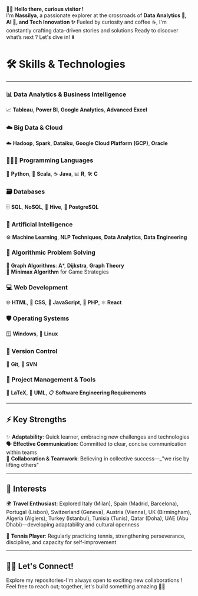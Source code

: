 👋🏼 **Hello there, curious visitor !**  
I'm **Nassilya**, a passionate explorer at the crossroads of **Data Analytics 🚀, AI 🤖, and Tech Innovation ✨** 
Fueled by curiosity and coffee ☕, I'm constantly crafting data-driven stories and solutions
Ready to discover what’s next ? Let's dive in! ⬇️  

# 🛠️ Skills & Technologies
---
### 📊 Data Analytics & Business Intelligence
📈 **Tableau**, **Power BI**, **Google Analytics**, **Advanced Excel**

### ☁️ Big Data & Cloud
☁️ **Hadoop**, **Spark**, **Dataiku**, **Google Cloud Platform (GCP)**, **Oracle**

### 👩🏽‍💻 Programming Languages
🐍 **Python**, 🚀 **Scala**, ☕ **Java**, 📊 **R**, 🛠️ **C**

### 🗃️ Databases
🗄️ **SQL**, **NoSQL**, 🐝 **Hive**, 🐘 **PostgreSQL**

### 🤖 Artificial Intelligence
⚙️ **Machine Learning**, **NLP Techniques**, **Data Analytics**, **Data Engineering**

### 🚩 Algorithmic Problem Solving
🧩 **Graph Algorithms**: **A***, **Dijkstra**, **Graph Theory**  
🎲 **Minimax Algorithm** for Game Strategies

### 💻 Web Development
🌐 **HTML**, 🎨 **CSS**, 🚦 **JavaScript**, 🐘 **PHP**, ⚛️ **React**

### 🛡️ Operating Systems
🪟 **Windows**, 🐧 **Linux**

### 🔧 Version Control
🌳 **Git**, 📂 **SVN**

### 📌 Project Management & Tools
📝 **LaTeX**, 📐 **UML**, 📋 **Software Engineering Requirements**

---

## ⚡ Key Strengths

✨ **Adaptability**: Quick learner, embracing new challenges and technologies  
🗣️ **Effective Communication**: Committed to clear, concise communication within teams  
🤝 **Collaboration & Teamwork**: Believing in collective success—_"we rise by lifting others"

---

## 🎯 Interests

🌍 **Travel Enthusiast**: Explored Italy (Milan), Spain (Madrid, Barcelona), Portugal (Lisbon), Switzerland (Geneva), Austria (Vienna), UK (Birmingham), Algeria (Algiers), Turkey (Istanbul), Tunisia (Tunis), Qatar (Doha), UAE (Abu Dhabi)—developing adaptability and cultural openness

🎾 **Tennis Player**: Regularly practicing tennis, strengthening perseverance, discipline, and capacity for self-improvement

---

## 🤝🏼 Let's Connect!

Explore my repositories-I'm always open to exciting new collaborations !  
Feel free to reach out; together, let's build something amazing 🚀✨
